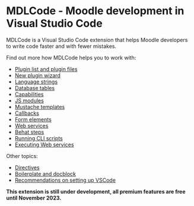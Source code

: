 # MDLCode - Moodle development in Visual Studio Code

MDLCode is a Visual Studio Code extension that helps Moodle developers to write code faster and with fewer mistakes.

Find out more how MDLCode helps you to work with:
- [Plugin list and plugin files](pluginfiles.md)
- [New plugin wizard](newplugin.md)
- [Language strings](strings.md)
- [Database tables](dbtables.md)
- [Capabilities](capabilities.md)
- [JS modules](jsmodules.md)
- [Mustache templates](templates.md)
- [Callbacks](callbacks.md)
- [Form elements](formelements.md)
- [Web services](webservices.md)
- [Behat steps](behat.md)
- [Running CLI scripts](runcli.md)
- [Executing Web services](executews.md)

Other topics:
- [Directives](directives.md)
- [Boilerplate and docblock](boilerplate.md)
- [Recommendations on setting up VSCode](setup.md)

**This extension is still under development, all premium features are free until November 2023.**
